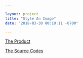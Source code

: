 ```yaml
---

layout: project
title: "Style An Image"
date: "2018-03-30 00:10:11 -0700"

---
```


[The Product](https://wycodebook.github.io/GoogleFrontEnd-Phase1-StyleAImage/)

[The Source Codes](https://github.com/WYCodeBook/GoogleFrontEnd-Phase1-StyleAImage)

